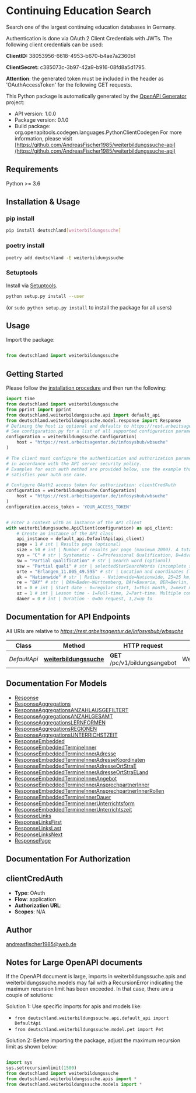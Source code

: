# Continuing Education Search

Search one of the largest continuing education databases in Germany.

Authentication is done via OAuth 2 Client Credentials with JWTs. The following client credentials can be used:

**ClientID:** 38053956-6618-4953-b670-b4ae7a2360b1

**ClientSecret:** c385073c-3b97-42a9-b916-08fd8a5d1795.

**Attention**: the generated token must be included in the header as 'OAuthAccessToken' for the following GET requests.

This Python package is automatically generated by the [OpenAPI Generator](https://openapi-generator.tech) project:

- API version: 1.0.0
- Package version: 0.1.0
- Build package: org.openapitools.codegen.languages.PythonClientCodegen
For more information, please visit [https://github.com/AndreasFischer1985/weiterbildungssuche-api](https://github.com/AndreasFischer1985/weiterbildungssuche-api)

## Requirements

Python >= 3.6

## Installation & Usage

### pip install

```sh
pip install deutschland[weiterbildungssuche]
```

### poetry install

```sh
poetry add deutschland -E weiterbildungssuche
```

### Setuptools

Install via [Setuptools](http://pypi.python.org/pypi/setuptools).

```sh
python setup.py install --user
```

(or `sudo python setup.py install` to install the package for all users)

## Usage

Import the package:

```python

from deutschland import weiterbildungssuche
```

## Getting Started

Please follow the [installation procedure](#installation--usage) and then run the following:

```python
import time
from deutschland import weiterbildungssuche
from pprint import pprint
from deutschland.weiterbildungssuche.api import default_api
from deutschland.weiterbildungssuche.model.response import Response
# Defining the host is optional and defaults to https://rest.arbeitsagentur.de/infosysbub/wbsuche
# See configuration.py for a list of all supported configuration parameters.
configuration = weiterbildungssuche.Configuration(
    host = "https://rest.arbeitsagentur.de/infosysbub/wbsuche"
)

# The client must configure the authentication and authorization parameters
# in accordance with the API server security policy.
# Examples for each auth method are provided below, use the example that
# satisfies your auth use case.

# Configure OAuth2 access token for authorization: clientCredAuth
configuration = weiterbildungssuche.Configuration(
    host = "https://rest.arbeitsagentur.de/infosysbub/wbsuche"
)
configuration.access_token = 'YOUR_ACCESS_TOKEN'


# Enter a context with an instance of the API client
with weiterbildungssuche.ApiClient(configuration) as api_client:
    # Create an instance of the API class
    api_instance = default_api.DefaultApi(api_client)
    page = 1 # int | Results page (optional)
    size = 50 # int | Number of results per page (maximum 2000). A total of 10,000 results are displayed across all pages. (optional)
    sys = "C" # str | Systematic - C=Professional Qualification, D=Advanced Training, CD=Systematic search. (optional)
    sw = "Partial qualification" # str | Search word (optional)
    ssw = "Partial quali" # str | selectedStarSearchWords (incomplete search words, e.g., Partial quali; potentially multiple, separated by commas). (optional)
    orte = "Erlangen_11.005_49.595" # str | Location and coordinates (longitude and latitude) separated by underscores. (optional)
    uk = "Nationwide" # str | Radius - Nationwide=Nationwide, 25=25 km, 50=50 km, 100=100 km, 150=150 km, 200=200 km. (optional)
    re = "BAY" # str | BAW=Baden-Württemberg, BAY=Bavaria, BER=Berlin, BRA=Brandenburg, BRE=Bremen, HAM=Hamburg, HES=Hessen, MBV=Mecklenburg-Western Pomerania, NDS=Lower Saxony, NRW=North Rhine-Westphalia, RPF=Rhineland-Palatinate, SAA=Saarland, SAC=Saxony, SAN=Saxony-Anhalt, SLH=Schleswig-Holstein, TH%C3%9C=Thuringia, -=overregional, iGB=Great Britain, iP=Portugal, iCH=Switzerland, iA=Austria, iE=Spain. Multiple comma-separated values possible (e.g., re=TH%C3%9C,BAW). (optional)
    bt = 0 # int | Start date - 0=regular start, 1=this month, 2=next month, 3=in two months, 4=in three months, 5=in more than three months (optional)
    uz = 1 # int | Lesson time - 1=Full-time, 2=Part-time. Multiple comma-separated values possible. (optional)
    dauer = 0 # int | Duration - 0=On request, 1,2=up to
```

## Documentation for API Endpoints

All URIs are relative to *https://rest.arbeitsagentur.de/infosysbub/wbsuche*

Class | Method | HTTP request | Description
------------ | ------------- | ------------- | -------------
*DefaultApi* | [**weiterbildungssuche**](docs/DefaultApi.md#weiterbildungssuche) | **GET** /pc/v1/bildungsangebot | Weiterbildungssuche

## Documentation For Models

- [Response](docs/Response.md)
- [ResponseAggregations](docs/ResponseAggregations.md)
- [ResponseAggregationsANZAHLAUSGEFILTERT](docs/ResponseAggregationsANZAHLAUSGEFILTERT.md)
- [ResponseAggregationsANZAHLGESAMT](docs/ResponseAggregationsANZAHLGESAMT.md)
- [ResponseAggregationsLERNFORMEN](docs/ResponseAggregationsLERNFORMEN.md)
- [ResponseAggregationsREGIONEN](docs/ResponseAggregationsREGIONEN.md)
- [ResponseAggregationsUNTERRICHSTZEIT](docs/ResponseAggregationsUNTERRICHSTZEIT.md)
- [ResponseEmbedded](docs/ResponseEmbedded.md)
- [ResponseEmbeddedTermineInner](docs/ResponseEmbeddedTermineInner.md)
- [ResponseEmbeddedTermineInnerAdresse](docs/ResponseEmbeddedTermineInnerAdresse.md)
- [ResponseEmbeddedTermineInnerAdresseKoordinaten](docs/ResponseEmbeddedTermineInnerAdresseKoordinaten.md)
- [ResponseEmbeddedTermineInnerAdresseOrtStraE](docs/ResponseEmbeddedTermineInnerAdresseOrtStraE.md)
- [ResponseEmbeddedTermineInnerAdresseOrtStraELand](docs/ResponseEmbeddedTermineInnerAdresseOrtStraELand.md)
- [ResponseEmbeddedTermineInnerAngebot](docs/ResponseEmbeddedTermineInnerAngebot.md)
- [ResponseEmbeddedTermineInnerAnsprechpartnerInner](docs/ResponseEmbeddedTermineInnerAnsprechpartnerInner.md)
- [ResponseEmbeddedTermineInnerAnsprechpartnerInnerRollen](docs/ResponseEmbeddedTermineInnerAnsprechpartnerInnerRollen.md)
- [ResponseEmbeddedTermineInnerDauer](docs/ResponseEmbeddedTermineInnerDauer.md)
- [ResponseEmbeddedTermineInnerUnterrichtsform](docs/ResponseEmbeddedTermineInnerUnterrichtsform.md)
- [ResponseEmbeddedTermineInnerUnterrichtszeit](docs/ResponseEmbeddedTermineInnerUnterrichtszeit.md)
- [ResponseLinks](docs/ResponseLinks.md)
- [ResponseLinksFirst](docs/ResponseLinksFirst.md)
- [ResponseLinksLast](docs/ResponseLinksLast.md)
- [ResponseLinksNext](docs/ResponseLinksNext.md)
- [ResponsePage](docs/ResponsePage.md)

## Documentation For Authorization

## clientCredAuth

- **Type**: OAuth
- **Flow**: application
- **Authorization URL**:
- **Scopes**: N/A

## Author

andreasfischer1985@web.de

## Notes for Large OpenAPI documents

If the OpenAPI document is large, imports in weiterbildungssuche.apis and weiterbildungssuche.models may fail with a RecursionError indicating the maximum recursion limit has been exceeded. In that case, there are a couple of solutions:

Solution 1:
Use specific imports for apis and models like:

- `from deutschland.weiterbildungssuche.api.default_api import DefaultApi`
- `from deutschland.weiterbildungssuche.model.pet import Pet`

Solution 2:
Before importing the package, adjust the maximum recursion limit as shown below:

```python

import sys
sys.setrecursionlimit(1500)
from deutschland import weiterbildungssuche
from deutschland.weiterbildungssuche.apis import *
from deutschland.weiterbildungssuche.models import *
```
